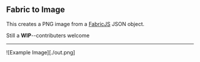 ## Fabric to Image

This creates a PNG image from a [FabricJS](http://fabricjs.com) JSON object.

Still a **WIP**--contributers welcome

-------

![Example Image][./out.png]
